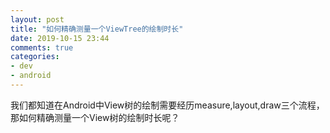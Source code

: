 ```yaml
---
layout: post
title: "如何精确测量一个ViewTree的绘制时长"
date: 2019-10-15 23:44
comments: true
categories: 
- dev
- android
---
```


我们都知道在Android中View树的绘制需要经历measure,layout,draw三个流程，那如何精确测量一个View树的绘制时长呢？

<!-- more -->

